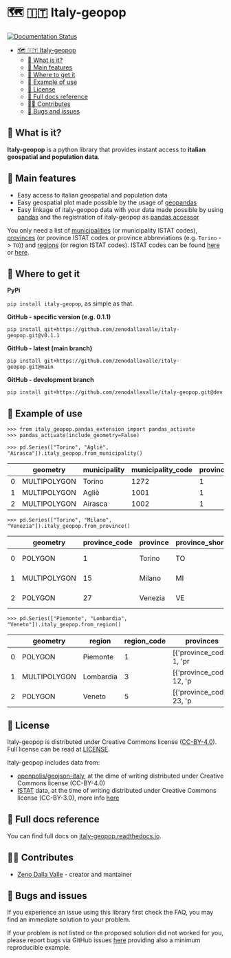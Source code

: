 # 🗺️ 🇮🇹 Italy-geopop

[![Documentation Status](https://readthedocs.org/projects/italy-geopop/badge/?version=latest)](https://italy-geopop.readthedocs.io/en/latest/?badge=latest)

- [🗺️ 🇮🇹 Italy-geopop](#️--italy-geopop)
  - [🧐 What is it?](#-what-is-it)
  - [🚀 Main features](#-main-features)
  - [🏪 Where to get it](#-where-to-get-it)
  - [🔌 Example of use](#-example-of-use)
  - [📖 License](#-license)
  - [🔎 Full docs reference](#-full-docs-reference)
  - [👩‍💻 Contributes](#-contributes)
  - [🐛 Bugs and issues](#-bugs-and-issues)

## 🧐 What is it?

**Italy-geopop** is a python library that provides instant access to **italian geospatial and population data**.

## 🚀 Main features

- Easy access to italian geospatial and population data
- Easy geospatial plot made possible by the usage of [geopandas](https://geopandas.org/en/stable/)
- Easy linkage of italy-geopop data with your data made possible by using [pandas](https://pandas.pydata.org/) and the registration of italy-geopop as [pandas accessor](https://pandas.pydata.org/docs/development/extending.html)

You only need a list of [municipalities](https://en.wikipedia.org/wiki/List_of_municipalities_of_Italy) (or municipality ISTAT codes), [provinces](https://en.wikipedia.org/wiki/Provinces_of_Italy) (or province ISTAT codes or province abbreviations (e.g. `Torino` -> `TO`)) and [regions](https://en.wikipedia.org/wiki/Regions_of_Italy) (or region ISTAT codes).
ISTAT codes can be found [here](https://it.wikipedia.org/wiki/Codice_ISTAT) or [here](https://dait.interno.gov.it/territorio-e-autonomie-locali/sut/elenco_codici_comuni.php).

## 🏪 Where to get it

**PyPi**

`pip install italy-geopop`, as simple as that.

**GitHub - specific version (e.g. 0.1.1)**

`pip install git+https://github.com/zenodallavalle/italy-geopop.git@v0.1.1`

**GitHub - latest (main branch)**

`pip install git+https://github.com/zenodallavalle/italy-geopop.git@main`

**GitHub - development branch**

`pip install git+https://github.com/zenodallavalle/italy-geopop.git@dev`

## 🔌 Example of use

```
>>> from italy_geopop.pandas_extension import pandas_activate
>>> pandas_activate(include_geometry=False)
```

```
>>> pd.Series(["Torino", "Agliè", "Airasca"]).italy_geopop.from_municipality()
```

|     | geometry     | municipality | municipality_code | province_code | province | province_short | region   | region_code | population | population_F | population_M |
| --- | ------------ | ------------ | ----------------- | ------------- | -------- | -------------- | -------- | ----------- | ---------- | ------------ | ------------ |
| 0   | MULTIPOLYGON | Torino       | 1272              | 1             | Torino   | TO             | Piemonte | 1           | 848748.0   | 441686.0     | 407062.0     |
| 1   | MULTIPOLYGON | Agliè        | 1001              | 1             | Torino   | TO             | Piemonte | 1           | 2562.0     | 1347.0       | 1215.0       |
| 2   | MULTIPOLYGON | Airasca      | 1002              | 1             | Torino   | TO             | Piemonte | 1           | 3660.0     | 1793.0       | 1867.0       |

```
>>> pd.Series(["Torino", "Milano", "Venezia"]).italy_geopop.from_province()
```

|     | geometry     | province_code | province | province_short | municipalities            | region    | region_code | population | population_F | population_M |
| --- | ------------ | ------------- | -------- | -------------- | ------------------------- | --------- | ----------- | ---------- | ------------ | ------------ |
| 0   | POLYGON      | 1             | Torino   | TO             | [{'municipality_code': 10 | Piemonte  | 1           | 2208370.0  | 1137159.0    | 1071211.0    |
| 1   | MULTIPOLYGON | 15            | Milano   | MI             | [{'municipality_code': 15 | Lombardia | 3           | 3214630.0  | 1650192.0    | 1564438.0    |
| 2   | POLYGON      | 27            | Venezia  | VE             | [{'municipality_code': 27 | Veneto    | 5           | 836916.0   | 429501.0     | 407415.0     |

```
>>> pd.Series(["Piemonte", "Lombardia", "Veneto"]).italy_geopop.from_region()
```

|     | geometry     | region    | region_code | provinces                 | population | population_F | population_M |
| --- | ------------ | --------- | ----------- | ------------------------- | ---------- | ------------ | ------------ |
| 0   | POLYGON      | Piemonte  | 1           | [{'province_code': 1, 'pr | 4256350.0  | 2182505.0    | 2073845.0    |
| 1   | MULTIPOLYGON | Lombardia | 3           | [{'province_code': 12, 'p | 9943004.0  | 5061476.0    | 4881528.0    |
| 2   | POLYGON      | Veneto    | 5           | [{'province_code': 23, 'p | 4847745.0  | 2467002.0    | 2380743.0    |

## 📖 License

Italy-geopop is distributed under Creative Commons license ([CC-BY-4.0](https://creativecommons.org/licenses/by/4.0/)). Full license can be read at [LICENSE](https://github.com/zenodallavalle/italy-geopop/blob/main/LICENSE).

Italy-geopop includes data from:

- [openpolis/geojson-italy](https://github.com/openpolis/geojson-italy), at the dime of writing distributed under Creative Commons license (CC-BY-4.0)
- [ISTAT](https://www.istat.it/en/) data, at the time of writing distributed under Creative Commons license (CC-BY-3.0), more info [here](https://www.istat.it/en/legal-notice)

## 🔎 Full docs reference

You can find full docs on [italy-geopop.readthedocs.io](https://italy-geopop.readthedocs.io/en/latest).

## 👩‍💻 Contributes

- [Zeno Dalla Valle](https://github.com/zenodallavalle/italy-geopop) - creator and mantainer

## 🐛 Bugs and issues

If you experience an issue using this library first check the FAQ, you may find an immediate solution to your problem.

If your problem is not listed or the proposed solution did not worked for you, please report bugs via GitHub issues [here](https://github.com/zenodallavalle/italy-geopop/issues) providing also a minimum reproducible example.
